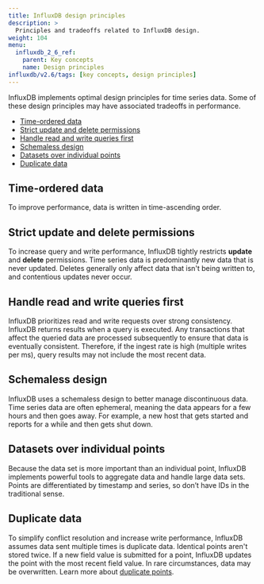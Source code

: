 ```yaml
---
title: InfluxDB design principles
description: >
  Principles and tradeoffs related to InfluxDB design.
weight: 104
menu:
  influxdb_2_6_ref:
    parent: Key concepts
    name: Design principles
influxdb/v2.6/tags: [key concepts, design principles]
---
```


InfluxDB implements optimal design principles for time series data. Some of these design principles may have associated tradeoffs in performance.

- [Time-ordered data](#time-ordered-data)
- [Strict update and delete permissions](#strict-update-and-delete-permissions)
- [Handle read and write queries first](#handle-read-and-write-queries-first)
- [Schemaless design](#schemaless-design)
- [Datasets over individual points](#datasets-over-individual-points)
- [Duplicate data](#duplicate-data)

## Time-ordered data

To improve performance, data is written in time-ascending order.

## Strict update and delete permissions

To increase query and write performance, InfluxDB tightly restricts **update** and **delete** permissions. Time series data is predominantly new data that is never updated. Deletes generally only affect data that isn't being written to, and contentious updates never occur.

## Handle read and write queries first

InfluxDB prioritizes read and write requests over strong consistency. InfluxDB returns results when a query is executed. Any transactions that affect the queried data are processed subsequently to ensure that data is eventually consistent. Therefore, if the ingest rate is high (multiple writes per ms), query results may not include the most recent data.

## Schemaless design

InfluxDB uses a schemaless design to better manage discontinuous data. Time series data are often ephemeral, meaning the data appears for a few hours and then goes away. For example, a new host that gets started and reports for a while and then gets shut down.

## Datasets over individual points

Because the data set is more important than an individual point, InfluxDB implements powerful tools to aggregate data and handle large data sets. Points are differentiated by timestamp and series, so don’t have IDs in the traditional sense.

## Duplicate data

To simplify conflict resolution and increase write performance, InfluxDB assumes data sent multiple times is duplicate data. Identical points aren't stored twice. If a new field value is submitted for a point, InfluxDB updates the point with the most recent field value. In rare circumstances, data may be overwritten. Learn more about [duplicate points](/influxdb/v2.6/write-data/best-practices/duplicate-points/).
